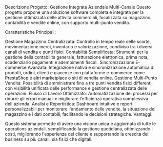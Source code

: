 Descrizione Progetto: Gestione Integrata Aziendale Multi-Canale
Questo progetto propone una soluzione software completa e integrata per la gestione ottimizzata delle attività commerciali, focalizzata su magazzino, contabilità e vendite online, con supporto multi-punto vendita.

Caratteristiche Principali:

Gestione Magazzino Centralizzata: Controllo in tempo reale delle scorte, movimentazione merci, inventario e valorizzazione, condiviso tra i diversi canali di vendita e punti fisici.
Contabilità Semplificata: Strumenti per la gestione della contabilità generale, fatturazione elettronica, prima nota, scadenziario pagamenti e adempimenti fiscali.
Sincronizzazione E-commerce Avanzata: Integrazione nativa e sincronizzazione automatica di prodotti, ordini, clienti e giacenze con piattaforme e-commerce come PrestaShop e altri marketplace o siti di vendita online.
Gestione Multi-Punto Vendita: Possibilità di amministrare fino a tre punti vendita fisici differenti, con visibilità unificata delle performance e gestione centralizzata delle operazioni.
Flusso di Lavoro Ottimizzato: Automatizzazione dei processi per ridurre gli errori manuali e migliorare l'efficienza operativa complessiva dell'azienda.
Analisi e Reportistica: Dashboard intuitive e report personalizzabili per monitorare l'andamento delle vendite, la situazione del magazzino e i dati contabili, facilitando le decisioni strategiche.
Vantaggi:

Questo sistema permette di avere una visione unica e aggiornata di tutte le operations aziendali, semplificando la gestione quotidiana, ottimizzando i costi, migliorando l'esperienza del cliente e supportando la crescita del business su più canali, sia fisici che digitali.






